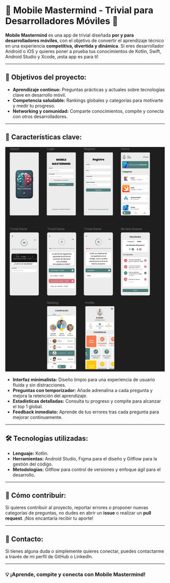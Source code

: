 # 📱 Mobile Mastermind - Trivial para Desarrolladores Móviles 🚀

**Mobile Mastermind** es una app de trivial diseñada **por y para desarrolladores móviles**, con el objetivo de convertir el aprendizaje técnico en una experiencia **competitiva, divertida y dinámica**. Si eres desarrollador Android o iOS y quieres poner a prueba tus conocimientos de Kotlin, Swift, Android Studio y Xcode, ¡esta app es para ti!

---

## 🔎 Objetivos del proyecto:
- **Aprendizaje continuo:** Preguntas prácticas y actuales sobre tecnologías clave en desarrollo móvil.
- **Competencia saludable:** Rankings globales y categorías para motivarte y medir tu progreso.
- **Networking y comunidad:** Comparte conocimientos, compite y conecta con otros desarrolladores.

---

## 🎨 Características clave:
![Alt text](./figma.PNG "Diseño del proyecto")
- **Interfaz minimalista:** Diseño limpio para una experiencia de usuario fluida y sin distracciones.
- **Preguntas con temporizador:** Añade adrenalina a cada pregunta y mejora la retención del aprendizaje.
- **Estadísticas detalladas:** Consulta tu progreso y compite para alcanzar el top 1 global.
- **Feedback inmediato:** Aprende de tus errores tras cada pregunta para mejorar continuamente.

---

## 🛠️ Tecnologías utilizadas:
- **Lenguaje:** Kotlin.
- **Herramientas:** Android Studio, Figma para el diseño y Gitflow para la gestión del código.
- **Metodologías:** Gitflow para control de versiones y enfoque ágil para el desarrollo.

---

## 🤝 Cómo contribuir:
Si quieres contribuir al proyecto, reportar errores o proponer nuevas categorías de preguntas, no dudes en abrir un **issue** o realizar un **pull request**. ¡Nos encantaría recibir tu aporte!

---

## 📩 Contacto:
Si tienes alguna duda o simplemente quieres conectar, puedes contactarme a través de mi perfil de GitHub o LinkedIn.

---

### 💡 ¡Aprende, compite y conecta con Mobile Mastermind!
